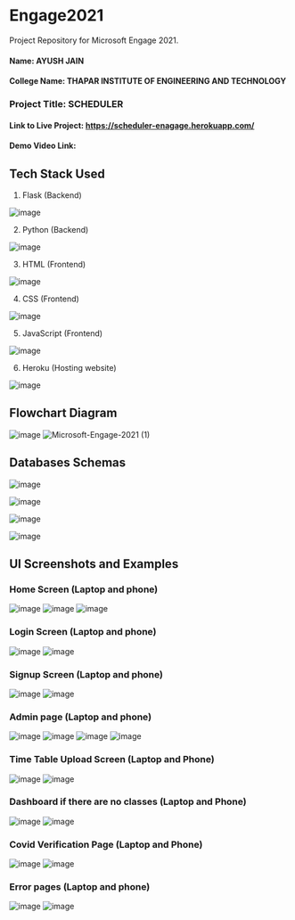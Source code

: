 # Engage2021
Project Repository for Microsoft Engage 2021. 

#### Name: AYUSH JAIN
#### College Name: THAPAR INSTITUTE OF ENGINEERING AND TECHNOLOGY
### Project Title: SCHEDULER

#### Link to Live Project: https://scheduler-enagage.herokuapp.com/

#### Demo Video Link: 


## Tech Stack Used
1. Flask (Backend) 

![image](https://user-images.githubusercontent.com/42894689/133317407-dc868f47-fbcb-4799-be73-b25313e65b0d.png)

2. Python (Backend)

![image](https://user-images.githubusercontent.com/42894689/143119648-0ab28a41-89f1-4f43-afcb-2e993d95c028.png)

3. HTML (Frontend)

![image](https://user-images.githubusercontent.com/42894689/133317464-d798e31b-8622-46be-909c-a264e34b7d31.png)

4. CSS (Frontend)

![image](https://user-images.githubusercontent.com/42894689/133317498-05875c94-9f66-47c4-b2d3-bc5a09d1361b.png)

5. JavaScript (Frontend)

![image](https://user-images.githubusercontent.com/42894689/143118611-b9263fb6-8879-4ed6-a44c-f123383e292f.png)

6. Heroku (Hosting website)

![image](https://user-images.githubusercontent.com/42894689/133317602-42753fcb-f12e-45b5-8983-715964902754.png)

## Flowchart Diagram
![image](https://user-images.githubusercontent.com/42894689/143010630-18985554-2ad2-4ba4-b46c-2f30af69d512.png)
![Microsoft-Engage-2021 (1)](https://user-images.githubusercontent.com/42894689/143114663-8e53f3c9-0b80-40dc-b1a6-a80ab230c0e1.jpg)


## Databases Schemas
![image](https://user-images.githubusercontent.com/42894689/143095720-83eebac9-9687-43bb-904d-dd40704a8751.png)

![image](https://user-images.githubusercontent.com/42894689/143095760-4f90d601-5ee5-4d7b-a3c0-0937069ff5b9.png)

![image](https://user-images.githubusercontent.com/42894689/143095781-f984a943-d324-4574-ac92-f4ec94310178.png)

![image](https://user-images.githubusercontent.com/42894689/143095790-0a1d242a-e87c-4709-ae8a-e9b642ceead7.png)


## UI Screenshots and Examples

### Home Screen (Laptop and phone)

![image](https://user-images.githubusercontent.com/42894689/143127172-cdc92150-0c68-41c2-a32b-fa1ea5ad3edb.png)
![image](https://user-images.githubusercontent.com/42894689/143127505-e69ce3c0-1b7f-4a49-9b71-d264230de177.png)
![image](https://user-images.githubusercontent.com/42894689/143127973-f4e8f187-dc6b-47f2-b2a5-c320e7d0bbc7.png)

### Login Screen (Laptop and phone)

![image](https://user-images.githubusercontent.com/42894689/143124859-829961c1-78bc-40c0-b89d-4fdecceca37c.png)
![image](https://user-images.githubusercontent.com/42894689/143125185-2bdaa6f2-ceb2-48e8-be11-9e527726ec00.png)

### Signup Screen (Laptop and phone)

![image](https://user-images.githubusercontent.com/42894689/143126133-a866c85f-a21f-4ed7-9781-2708db051c29.png)
![image](https://user-images.githubusercontent.com/42894689/143126397-ca9c9952-9215-4ce3-b557-d15cdb537e7b.png)

### Admin page (Laptop and phone)

![image](https://user-images.githubusercontent.com/42894689/143129336-aadc7ea9-4820-4ce3-9719-61f5655dc2a3.png)
![image](https://user-images.githubusercontent.com/42894689/143129613-cd125dcf-01da-419c-8294-897296caa25e.png)
![image](https://user-images.githubusercontent.com/42894689/143129881-8dca2773-2116-4cc6-b0b5-6fbe7deeb38f.png)
![image](https://user-images.githubusercontent.com/42894689/143129928-018635fe-42b6-4972-994a-9da9babafea3.png)

### Time Table Upload Screen (Laptop and Phone)

![image](https://user-images.githubusercontent.com/42894689/143130048-3dcde0fd-4392-4192-bb4f-4815841945f8.png)
![image](https://user-images.githubusercontent.com/42894689/143130102-d852c412-795c-4754-b5db-f21338a4170a.png)

### Dashboard if there are no classes (Laptop and Phone)

![image](https://user-images.githubusercontent.com/42894689/143130307-f7bfd56e-5dd6-4dc5-8e9e-c86bf6a5762b.png)
![image](https://user-images.githubusercontent.com/42894689/143130363-642e49f0-bfed-4b94-aed8-0f9d6c7d3fa9.png)

### Covid Verification Page (Laptop and Phone)

![image](https://user-images.githubusercontent.com/42894689/143130473-36742114-1507-429d-864d-19d3efdf94c5.png)
![image](https://user-images.githubusercontent.com/42894689/143130616-789daf15-e277-4008-bdca-83d48c8fe40e.png)


### Error pages (Laptop and phone)

![image](https://user-images.githubusercontent.com/42894689/143130941-38a7e5ad-32d8-402a-91f5-2fa66cdf8e17.png)
![image](https://user-images.githubusercontent.com/42894689/143131033-b2fe51f8-cba5-455f-a508-1609393461be.png)
